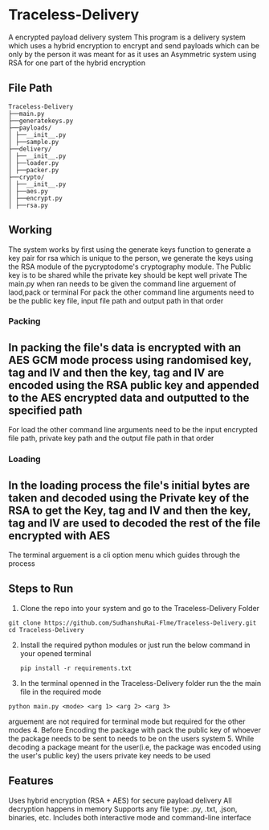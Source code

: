# Traceless-Delivery
A encrypted payload delivery system 
This program is a delivery system which uses a hybrid encryption to encrypt and send payloads which can be only by the person it was meant for as it uses an Asymmetric system using RSA for one part of the hybrid encryption
## File Path
```
Traceless-Delivery
├──main.py
├──generatekeys.py
├──payloads/
│ ├──__init__.py
│ ├──sample.py
├──delivery/
│ ├──__init__.py
│ ├──loader.py
│ ├──packer.py
├──crypto/
│ ├──__init__.py
│ ├──aes.py
│ ├──encrypt.py
│ ├──rsa.py
```
## Working
The system works by first using the generate keys function to generate a key pair for rsa which is unique to the person, we generate the keys using the RSA module of the pycryptodome's cryptography module.
The Public key is to be shared while the private key should be kept well private
The main.py when ran needs to be given the command line arguement of laod,pack or terminal
For pack the other command line arguments need to be the public key file, input file path and output path in that order
### Packing
In packing the file's data is encrypted with an AES GCM mode process using randomised key, tag and IV and then the key, tag and IV are encoded using the RSA public key and appended to the AES encrypted data and outputted to the specified path
---------------------------------------------------------------------------------------------------------------------------------------------------------------------------------------------------------------------------------------------------
For load the other command line arguments need to be the input encrypted file path, private key path and the output file path in that order
### Loading
In the loading process the file's initial bytes are taken and decoded using the Private key of the RSA to get the Key, tag and IV and then the key, tag and IV are used to decoded the rest of the file encrypted with AES
---------------------------------------------------------------------------------------------------------------------------------------------------------------------------------------------------------------------------------------------------
The terminal arguement is a cli option menu which guides through the process
## Steps to Run
1. Clone the repo into your system and go to the Traceless-Delivery Folder
```
git clone https://github.com/SudhanshuRai-Flme/Traceless-Delivery.git
cd Traceless-Delivery
```
2.  Install the required python modules or just run the below command in your opened terminal
    ```
    pip install -r requirements.txt
    ```
3. In the terminal openned in the Traceless-Delivery folder run the the main file in the required mode
```
python main.py <mode> <arg 1> <arg 2> <arg 3>
```
arguement are not required for terminal mode but required for the other modes
4. Before Encoding the package with pack the public key of whoever the package needs to be sent to needs to be on the users system
5. While decoding a package meant for the user(i.e, the package was encoded using the user's public key) the users private key needs to be used
## Features
Uses hybrid encryption (RSA + AES) for secure payload delivery
All decryption happens in memory
Supports any file type: .py, .txt, .json, binaries, etc.
Includes both interactive mode and command-line interface